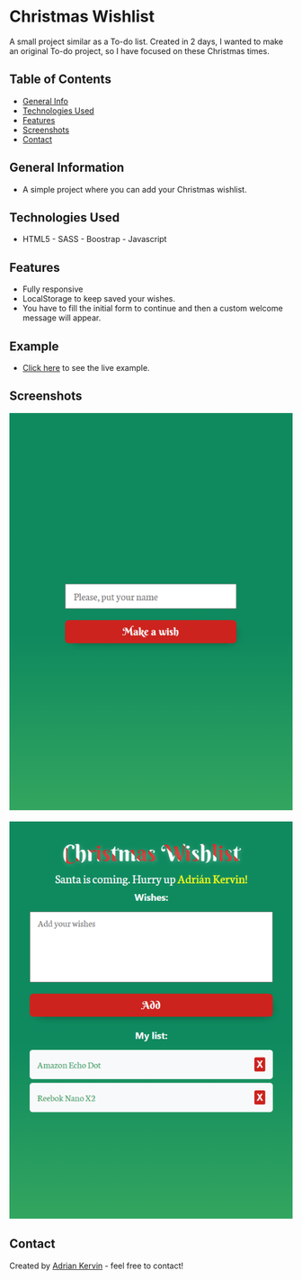 # Christmas Wishlist

A small project similar as a To-do list. Created in 2 days, I wanted to make an original To-do project, so I have focused on these Christmas times. 

## Table of Contents

* [General Info](#general-information)
* [Technologies Used](#technologies-used)
* [Features](#features)
* [Screenshots](#screenshots)
* [Contact](#contact)

## General Information

- A simple project where you can add your Christmas wishlist.


## Technologies Used

- HTML5 - SASS - Boostrap - Javascript 

## Features

- Fully responsive
- LocalStorage to keep saved your wishes.
- You have to fill the initial form to continue and then a custom welcome message will appear.

## Example

- [Click here](https://kervinmarquinez.github.io/footure/src/index.html) to see the live example.

## Screenshots

![Example screenshot](./res/img/Screenshot1.png)
<br/>
<br/>
![Example screenshot](./res/img/Screenshot2.png)


## Contact

Created by [Adrian Kervin](https://www.linkedin.com/in/kervinmarquinez/) - feel free to contact!
